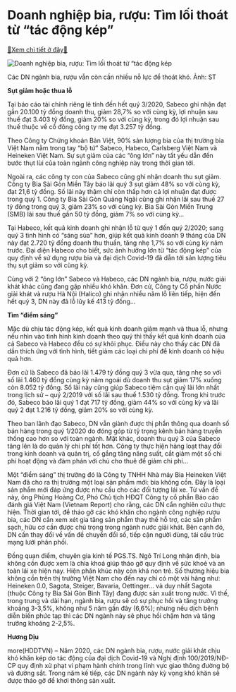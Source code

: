 Doanh nghiệp bia, rượu: Tìm lối thoát từ “tác động kép”
=======================================================

[:gift:Xem chi tiết ở đây:gift:](https://hddtvn.com/doanh-nghiep-bia-ruou-tim-loi-thoat-tu-tac-dong-kep/)



![Doanh nghiệp bia, rượu: Tìm lối thoát từ “tác động kép](https://hddtvn.com/wp-content/uploads/2021/01/0309_13-_Day-chuyen-san-xuat-tai-nha-may-Sapporo-Vietnam-resize.jpg "Doanh nghiệp bia, rượu: Tìm lối thoát từ “tác động kép")


Các DN ngành bia, rượu vẫn còn cần nhiều nỗ lực để thoát khó. Ảnh: ST



**Sụt giảm hoặc thua lỗ**


Tại báo cáo tài chính riêng lẻ tính đến hết quý 3/2020, Sabeco ghi nhận đạt gần 20.100 tỷ đồng doanh thu, giảm 28,7% so với cùng kỳ, lợi nhuận sau thuế đạt 3.403 tỷ đồng, giảm 20% so với cùng kỳ, trong đó lợi nhuận sau thuế thuộc về cổ đông công ty mẹ đạt 3.257 tỷ đồng.





Theo Công ty Chứng khoán Bản Việt, 90% sản lượng bia của thị trường bia Việt Nam nằm trong tay “bộ tứ” Sabeco, Habeco, Carlsberg Việt Nam và Heineken Việt Nam. Sự sụt giảm của các “ông lớn” này tất yếu dẫn đến bước thụt lùi của toàn ngành công nghiệp này trong thời gian tới.



Ngoài ra, các công ty con của Sabeco cũng ghi nhận doanh thu sụt giảm. Công ty Bia Sài Gòn Miền Tây báo lãi quý 3 sụt giảm 48% so với cùng kỳ, đạt 21,6 tỷ đồng. Số lãi này thậm chí còn thấp hơn cả lợi nhuận đạt được trong quý 1. Công ty Bia Sài Gòn Quảng Ngãi cũng ghi nhận lãi sau thuế 27 tỷ đồng trong quý 3, giảm 23% so với cùng kỳ. Bia Sài Gòn Miền Trung (SMB) lãi sau thuế gần 50 tỷ đồng, giảm 7% so với cùng kỳ…


Tại Habeco, kết quả kinh doanh ghi nhận lỗ từ quý 1 đến quý 2/2020; sang quý 3 tình hình có “sáng sủa” hơn, giúp kết quả kinh doanh 9 tháng của DN này đạt 2.720 tỷ đồng doanh thu thuần, tăng nhẹ 1,7% so với cùng kỳ năm trước. Đại diện Habeco cho biết, sức ảnh hưởng lớn từ “tác động kép” của quy định về sử dụng rượu bia và đại dịch Covid-19 đã dẫn tới sản lượng tiêu thụ sụt giảm so với cùng kỳ.


Cùng với 2 “ông lớn” Sabeco và Habeco, các DN ngành bia, rượu, nước giải khát khác cũng đang gặp nhiều khó khăn. Đơn cử, Công ty Cổ phần Nước giải khát và rượu Hà Nội (Halico) ghi nhận nhiều năm lỗ liên tiếp, hiện đến hết quý 3, DN này đã lỗ lũy kế 413 tỷ đồng…


**Tìm “điểm sáng”**


Mặc dù chịu tác động kép, kết quả kinh doanh giảm mạnh và thua lỗ, nhưng nếu nhìn vào tình hình kinh doanh theo quý thì thấy kết quả kinh doanh của cả Sabeco và Habeco đều có sự khôi phục. Điều này cho thấy các DN đã dần thích ứng với tình hình, tiết giảm các loại chi phí để kinh doanh có hiệu quả hơn.


Đơn cử là Sabeco đã báo lãi 1.479 tỷ đồng quý 3 vừa qua, tăng nhẹ so với số lãi 1.460 tỷ đồng cùng kỳ năm ngoái dù doanh thu sụt giảm 17% xuống còn 8.052 tỷ đồng. Số lãi này cũng giúp Sabeco tiệm cận quý lãi lớn nhất trong lịch sử – quý 2/2019 với số lãi sau thuế 1.530 tỷ đồng. Trong khi trước đó, Sabeco báo lãi quý 1 đạt 717 tỷ đồng, giảm 44% so với cùng kỳ và lãi quý 2 đạt 1.216 tỷ đồng, giảm 20% so với cùng kỳ.


Theo ban lãnh đạo Sabeco, DN vẫn giành được thị phần thông qua doanh số bán hàng trong quý 1/2020 do đóng góp từ tỷ trọng kênh bán hàng truyền thống cao hơn so với toàn ngành. Mặt khác, doanh thu quý 3 của Sabeco tăng lên là do quản lý chi phí tốt hơn. Công ty thực hiện hàng loạt thay đổi trong kinh doanh và quản trị, cố gắng tăng năng suất, cắt giảm một số chi phí hoạt động và đàm phán với chủ cho thuê để giảm chi phí…


Một “điểm sáng” thị trường đó là Công ty TNHH Nhà máy Bia Heineken Việt Nam đã cho ra thị trường một loại sản phẩm mới: bia không cồn. Đây là loại sản phẩm mới đáp ứng được nhu cầu cho các đối tượng lái xe. Từ vấn đề này, ông Phùng Hoàng Cơ, Phó Chủ tịch HĐQT Công ty cổ phần Báo cáo đánh giá Việt Nam (Vietnam Report) cho rằng, các DN cần nghiên cứu thực hiện. Thời gian tới, để tháo gỡ các khó khăn cho ngành công nghiệp rượu bia, các DN cần xem xét gia tăng sản phẩm thay thế hỗ trợ, các sản phẩm sạch, hữu cơ cần được chú trọng trong ngành nước giải khát. Bên cạnh đó, DN cần thay đổi về vấn đề chuyển đổi số, tiếp cận người dùng, tái cấu trúc mạng lưới phân phối.


Đồng quan điểm, chuyên gia kinh tế PGS.TS. Ngô Trí Long nhận định, bia không cồn được xem là chìa khoá giúp tháo gỡ quy định về sức khoẻ và an toàn lái xe hiện nay. Hiện phân khúc này còn khá non trẻ. Số thương hiệu bia không cồn trên thị trường Việt Nam cho đến nay chỉ có một vài hãng như: Heineken 0.0, Sagota, Steiger, Bavaria, Oettinger… và duy nhất Sagota (thuộc Công ty Bia Sài Gòn Bình Tây) đang được sản xuất trong nước. Vì thế, trong trung và dài hạn, ngành bia, rượu sẽ có sự phục hồi và tăng trưởng khoảng 3-3,5%, không như 5 năm gần đây (6,6%); nhưng nếu dịch bệnh diễn biến phức tạp thì các DN ngành này sẽ phục hồi chậm hơn và tăng trưởng khoảng 2-2,5%.




**Hương Dịu**



more(HDDTVN) – Năm 2020, các DN ngành bia, rượu, nước giải khát chịu khó khăn kép do tác động của đại dịch Covid-19 và Nghị định 100/2019/NĐ-CP quy định xử phạt vi phạm hành chính trong lĩnh vực giao thông đường bộ và đường sắt. Trong năm kế tiếp, các DN ngành này kỳ vọng khó khăn sẽ được tháo gỡ để khơi thông sản xuất.


